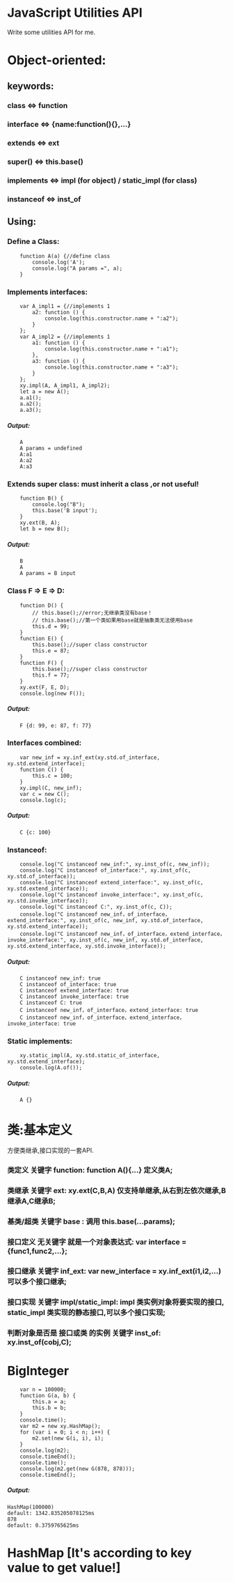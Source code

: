 # JavaScript Utilities API
Write some utilities API for me.


# Object-oriented:
## keywords:
### class <=> function
### interface <=> {name:function(){},...}
### extends <=> ext          
### super() <=> this.base()
### implements <=> impl (for object) / static_impl (for class)
### instanceof <=> inst_of


## Using:
### Define a Class:

        function A(a) {//define class
	        console.log('A');
	        console.log("A params =", a);        
        }

### Implements interfaces:

        var A_impl1 = {//implements 1
            a2: function () {
                console.log(this.constructor.name + ":a2");
            }
        };
        var A_impl2 = {//implements 1
            a1: function () {
                console.log(this.constructor.name + ":a1");
            },
            a3: function () {
                console.log(this.constructor.name + ":a3");
            }
        };
        xy.impl(A, A_impl1, A_impl2);
	    let a = new A();
        a.a1();
        a.a2();
        a.a3();

##### Output:

	    A
	    A params = undefined
	    A:a1
	    A:a2
	    A:a3

### Extends super class: must inherit a class ,or not useful!

	    function B() {
            console.log("B");
            this.base('B input');
        }       
        xy.ext(B, A);
        let b = new B();
	
##### Output:

	    B
	    A
	    A params = B input
	
### Class F => E => D:

	    function D() {
            // this.base();//error;无继承类没有base！
            // this.base();//第一个类如果用base就是抽象类无法使用base
            this.d = 99;
        }
        function E() {
            this.base();//super class constructor
            this.e = 87;
        }
        function F() {
            this.base();//super class constructor
            this.f = 77;
        }        
        xy.ext(F, E, D);       
        console.log(new F());
	
##### Output:

	    F {d: 99, e: 87, f: 77}
	
### Interfaces combined:

	    var new_inf = xy.inf_ext(xy.std.of_interface, xy.std.extend_interface);        
        function C() {
            this.c = 100;
        }
        xy.impl(C, new_inf);
        var c = new C();
        console.log(c);
	
##### Output:

	    C {c: 100}
	
### Instanceof:

	    console.log("C instanceof new_inf:", xy.inst_of(c, new_inf));
        console.log("C instanceof of_interface:", xy.inst_of(c, xy.std.of_interface));
        console.log("C instanceof extend_interface:", xy.inst_of(c, xy.std.extend_interface));
        console.log("C instanceof invoke_interface:", xy.inst_of(c, xy.std.invoke_interface));
        console.log("C instanceof C:", xy.inst_of(c, C));
        console.log("C instanceof new_inf，of_interface，extend_interface:", xy.inst_of(c, new_inf, xy.std.of_interface, xy.std.extend_interface));
        console.log("C instanceof new_inf，of_interface，extend_interface，invoke_interface:", xy.inst_of(c, new_inf, xy.std.of_interface, xy.std.extend_interface, xy.std.invoke_interface));
	
##### Output:

	    C instanceof new_inf: true
	    C instanceof of_interface: true
	    C instanceof extend_interface: true
	    C instanceof invoke_interface: true
	    C instanceof C: true
	    C instanceof new_inf，of_interface，extend_interface: true
	    C instanceof new_inf，of_interface，extend_interface，invoke_interface: true
	
### Static implements:

	    xy.static_impl(A, xy.std.static_of_interface, xy.std.extend_interface);
	    console.log(A.of());
	
##### Output:

	    A {}

# 类:基本定义
方便类继承,接口实现的一套API.
### 类定义 关键字 function: function A(){...} 定义类A;
### 类继承 关键字 ext: xy.ext(C,B,A)  仅支持单继承,从右到左依次继承,B继承A,C继承B;
### 基类/超类 关键字 base : 调用 this.base(...params);
### 接口定义 无关键字 就是一个对象表达式: var interface = {func1,func2,...};
### 接口继承 关键字 inf_ext: var new_interface = xy.inf_ext(i1,i2,...) 可以多个接口继承;
### 接口实现 关键字 impl/static_impl: impl 类实例对象将要实现的接口, static_impl 类实现的静态接口,可以多个接口实现;
### 判断对象是否是 接口或类 的实例 关键字 inst_of: xy.inst_of(cobj,C);

# BigInteger

        var n = 100000;
        function G(a, b) {
            this.a = a;
            this.b = b;
        }
        console.time();
        var m2 = new xy.HashMap();
        for (var i = 0; i < n; i++) {
            m2.set(new G(i, i), i);
        }
        console.log(m2);
        console.timeEnd();
        console.time();
        console.log(m2.get(new G(878, 878)));
        console.timeEnd();

##### Output:

    HashMap(100000)     
    default: 1342.835205078125ms
    878
    default: 0.3759765625ms

# HashMap [It's according to key value to get value!]

